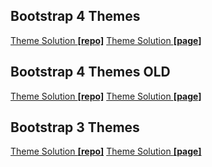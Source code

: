
## Bootstrap 4 Themes
 [Theme Solution **[repo]**](https://github.com/CristianSarca/themesolution)
 [Theme Solution **[page]**](https://cristiansarca.github.io/themesolution/)

## Bootstrap 4 Themes **OLD**
 [Theme Solution **[repo]**](https://github.com/CristianSarca/bs4themes)
 [Theme Solution **[page]**](https://cristiansarca.github.io/bs4themes/)

## Bootstrap 3 Themes
 [Theme Solution **[repo]**](https://github.com/CristianSarca/themes)
 [Theme Solution **[page]**](https://cristiansarca.github.io/themes/)
